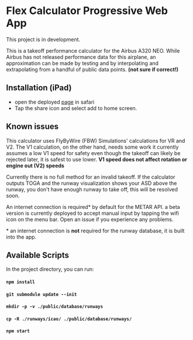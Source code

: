 # Flex Calculator Progressive Web App

This project is in development.

This is a takeoff performance calculator for the Airbus A320 NEO. While Airbus has not released performance data for this airplane, an approximation can be made by testing and by interpolating and extrapolating from a handful of public data points. **(not sure if correct!)**

## Installation (iPad)

* open the deployed [page](https://jbud.github.io/Flex-Calculator-TS/) in safari
* Tap the share icon and select add to home screen.

## Known issues

This calculator uses FlyByWire (FBW) Simulations' calculations for VR and V2. The V1 calculation, on the other hand, needs some work it currently assumes a low V1 speed for safety even though the takeoff can likely be rejected later, it is safest to use lower. **V1 speed does not affect rotation or engine out (V2) speeds**

Currently there is no full method for an invalid takeoff. If the calculator outputs TOGA and the runway visualization shows your ASD above the runway, you don't have enough runway to take off, this will be resolved soon.

An internet connection is required* by default for the METAR API. a beta version is currently deployed to accept manual input by tapping the wifi icon on the menu bar. Open an issue if you experience any problems. 

\* an internet connection is **not** required for the runway database, it is built into the app.

## Available Scripts

In the project directory, you can run:
#### `npm install`
#### `git submodule update --init`
#### `mkdir -p -v ./public/database/runways`
#### `cp -R ./runways/icao/ ./public/database/runways/`
#### `npm start`
